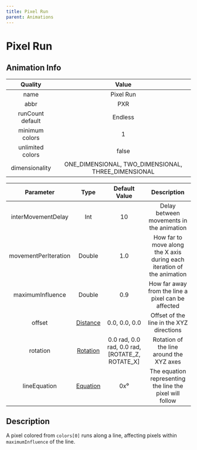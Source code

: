 ```yaml
---
title: Pixel Run
parent: Animations
---
```


<!-- THIS FILE IS AUTOMATICALLY GENERATED -->
<!-- MAKE CHANGES TO THE AnimationInfo INSTANCE ASSOCIATED WITH THIS ANIMATION -->

# Pixel Run

## Animation Info

|Quality|Value|
|:-:|:-:|
|name|Pixel Run|
|abbr|PXR|
|runCount default|Endless|
|minimum colors|1|
|unlimited colors|false|
|dimensionality|ONE_DIMENSIONAL, TWO_DIMENSIONAL, THREE_DIMENSIONAL|

|Parameter|Type|Default Value|Description|
|:-:|:-:|:-:|:-:|
|interMovementDelay|Int|10|Delay between movements in the animation|
|movementPerIteration|Double|1.0|How far to move along the X axis during each iteration of the animation|
|maximumInfluence|Double|0.9|How far away from the line a pixel can be affected|
|offset|[Distance](core/new-animations.html#distance)|0.0, 0.0, 0.0|Offset of the line in the XYZ directions|
|rotation|[Rotation](core/new-animations.html#rotation)|0.0 rad, 0.0 rad, 0.0 rad, [ROTATE_Z, ROTATE_X]|Rotation of the line around the XYZ axes|
|lineEquation|[Equation](core/new-animations.html#equation)|0x⁰|The equation representing the line the pixel will follow|

## Description
A pixel colored from `colors[0]` runs along a line, affecting pixels within `maximumInfluence` of the line.

